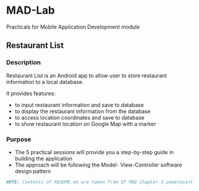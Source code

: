 # MAD-Lab
Practicals for Mobile Application Development module

## Restaurant List
### Description
Restaurant List is an Android app to allow
user to store restaurant information to a
local database. 

It provides features:
- to input restaurant information and save to database
- to display the restaurant information from the database
- to access location coordinates and save to database
- to show restaurant location on Google Map with a
marker

### Purpose
* The 5 practical sessions will provide you a
step-by-step guide in building the application
* The approach will be following the Model-
View-Controller software design pattern

```markdown
NOTE: Contents of README.md are taken from SP MAD Chapter 3 powerpoint slides
```
